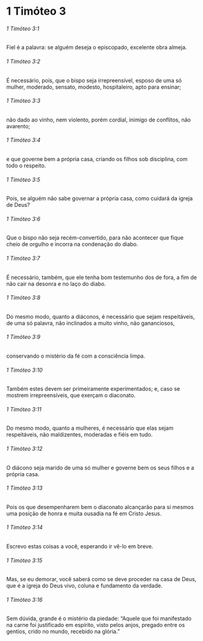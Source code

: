 # 1 Timóteo 3

###### 1 Timóteo 3:1

Fiel é a palavra: se alguém deseja o episcopado, excelente obra almeja.

###### 1 Timóteo 3:2

É necessário, pois, que o bispo seja irrepreensível, esposo de uma só mulher, moderado, sensato, modesto, hospitaleiro, apto para ensinar;

###### 1 Timóteo 3:3

não dado ao vinho, nem violento, porém cordial, inimigo de conflitos, não avarento;

###### 1 Timóteo 3:4

e que governe bem a própria casa, criando os filhos sob disciplina, com todo o respeito.

###### 1 Timóteo 3:5

Pois, se alguém não sabe governar a própria casa, como cuidará da igreja de Deus?

###### 1 Timóteo 3:6

Que o bispo não seja recém-convertido, para não acontecer que fique cheio de orgulho e incorra na condenação do diabo.

###### 1 Timóteo 3:7

É necessário, também, que ele tenha bom testemunho dos de fora, a fim de não cair na desonra e no laço do diabo.

###### 1 Timóteo 3:8

Do mesmo modo, quanto a diáconos, é necessário que sejam respeitáveis, de uma só palavra, não inclinados a muito vinho, não gananciosos,

###### 1 Timóteo 3:9

conservando o mistério da fé com a consciência limpa.

###### 1 Timóteo 3:10

Também estes devem ser primeiramente experimentados; e, caso se mostrem irrepreensíveis, que exerçam o diaconato.

###### 1 Timóteo 3:11

Do mesmo modo, quanto a mulheres, é necessário que elas sejam respeitáveis, não maldizentes, moderadas e fiéis em tudo.

###### 1 Timóteo 3:12

O diácono seja marido de uma só mulher e governe bem os seus filhos e a própria casa.

###### 1 Timóteo 3:13

Pois os que desempenharem bem o diaconato alcançarão para si mesmos uma posição de honra e muita ousadia na fé em Cristo Jesus.

###### 1 Timóteo 3:14

Escrevo estas coisas a você, esperando ir vê-lo em breve.

###### 1 Timóteo 3:15

Mas, se eu demorar, você saberá como se deve proceder na casa de Deus, que é a igreja do Deus vivo, coluna e fundamento da verdade.

###### 1 Timóteo 3:16

Sem dúvida, grande é o mistério da piedade: “Aquele que foi manifestado na carne foi justificado em espírito, visto pelos anjos, pregado entre os gentios, crido no mundo, recebido na glória.”


